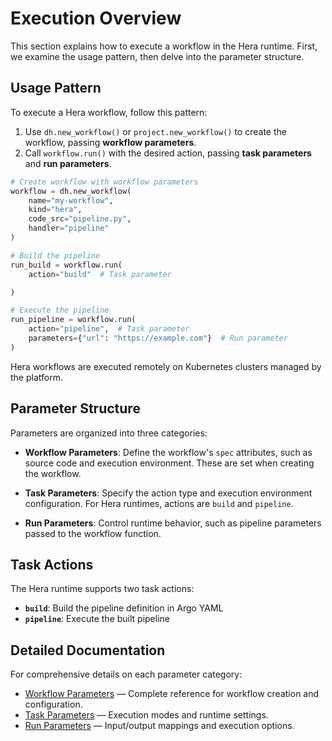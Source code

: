 # Execution Overview

This section explains how to execute a workflow in the Hera runtime.
First, we examine the usage pattern, then delve into the parameter structure.

## Usage Pattern

To execute a Hera workflow, follow this pattern:

1. Use `dh.new_workflow()` or `project.new_workflow()` to create the workflow, passing **workflow parameters**.
2. Call `workflow.run()` with the desired action, passing **task parameters** and **run parameters**.

```python
# Create workflow with workflow parameters
workflow = dh.new_workflow(
    name="my-workflow",
    kind="hera",
    code_src="pipeline.py",
    handler="pipeline"
)

# Build the pipeline
run_build = workflow.run(
    action="build"  # Task parameter

)

# Execute the pipeline
run_pipeline = workflow.run(
    action="pipeline",  # Task parameter
    parameters={"url": "https://example.com"}  # Run parameter
)
```

Hera workflows are executed remotely on Kubernetes clusters managed by the platform.

## Parameter Structure

Parameters are organized into three categories:

- **Workflow Parameters**: Define the workflow's `spec` attributes, such as source code and execution environment. These are set when creating the workflow.

- **Task Parameters**: Specify the action type and execution environment configuration. For Hera runtimes, actions are `build` and `pipeline`.

- **Run Parameters**: Control runtime behavior, such as pipeline parameters passed to the workflow function.

## Task Actions

The Hera runtime supports two task actions:

- **`build`**: Build the pipeline definition in Argo YAML
- **`pipeline`**: Execute the built pipeline

## Detailed Documentation

For comprehensive details on each parameter category:

- [Workflow Parameters](entities/workflow.md) — Complete reference for workflow creation and configuration.
- [Task Parameters](entities/task.md) — Execution modes and runtime settings.
- [Run Parameters](entities/run.md) — Input/output mappings and execution options.
